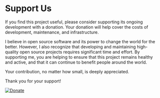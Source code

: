 # Support Us

If you find this project useful, please consider supporting its ongoing development with a donation. Your donation will help cover the costs of development, maintenance, and infrastructure.

I believe in open source software and its power to change the world for the better. However, I also recognize that developing and maintaining high-quality open source projects requires significant time and effort. By supporting me, you are helping to ensure that this project remains healthy and active, and that it can continue to benefit people around the world.

Your contribution, no matter how small, is deeply appreciated.&#x20;

Thank you for your support!



[![Donate](https://mostafaznv.github.io/donate/donate.svg)](https://mostafaznv.github.io/donate)





